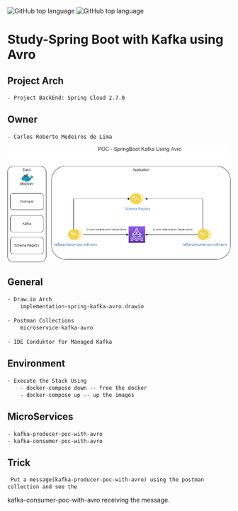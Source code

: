 ![GitHub top language](https://img.shields.io/badge/SPRING%20BOOT-2.7.0-brightgreen)
![GitHub top language](https://img.shields.io/badge/APP%20RELEASE-1.0.0-blue)
# Study-Spring Boot with Kafka using Avro

## Project Arch
	- Project BackEnd: Spring Cloud 2.7.0
	
## Owner
	- Carlos Roberto Medeiros de Lima
	
<p align="center">
  <img src= "https://github.com/CarlosRobertoMedeiros/kafka-avro-spring-boot/blob/main/draw-io/implementation-spring-kafka-avro.drawio.png" />
</p>

## General
	
	- Draw.io Arch
		implementation-spring-kafka-avro.drawio
	
	- Postman Collections
		microservice-kafka-avro
	
	- IDE Conduktor for Managed Kafka

## Environment
	- Execute the Stack Using 
		- docker-compose down -- free the docker
		- docker-compose up -- up the images
	
## MicroServices
	- kafka-producer-poc-with-avro
	- kafka-consumer-poc-with-avro

## Trick
	 Put a message(kafka-producer-poc-with-avro) using the postman collection and see the
kafka-consumer-poc-with-avro receiving the message.

